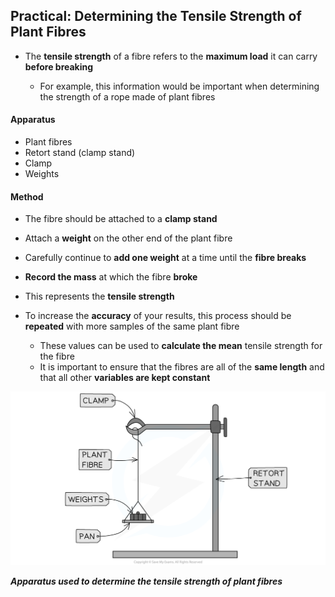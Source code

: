 Practical: Determining the Tensile Strength of Plant Fibres
-----------------------------------------------------------

* The <b>tensile strength</b> of a fibre refers to the <b>maximum load</b> it can carry <b>before breaking</b>

  + For example, this information would be important when determining the strength of a rope made of plant fibres

#### Apparatus

* Plant fibres
* Retort stand (clamp stand)
* Clamp
* Weights

#### Method

* The fibre should be attached to a <b>clamp stand</b>
* Attach a <b>weight</b> on the other end of the plant fibre
* Carefully continue to <b>add one weight</b> at a time until the <b>fibre breaks</b>
* <b>Record the mass</b> at which the fibre <b>broke</b>
* This represents the <b>tensile strength</b>
* To increase the <b>accuracy</b> of your results, this process should be <b>repeated</b> with more samples of the same plant fibre

  + These values can be used to <b>calculate the mean</b> tensile strength for the fibre
  + It is important to ensure that the fibres are all of the <b>same length</b> and that all other <b>variables are kept constant</b>

![determining-tensile-strength-of-plant-fibres](determining-tensile-strength-of-plant-fibres.png)

<i><b>Apparatus used to determine the tensile strength of plant fibres</b></i>